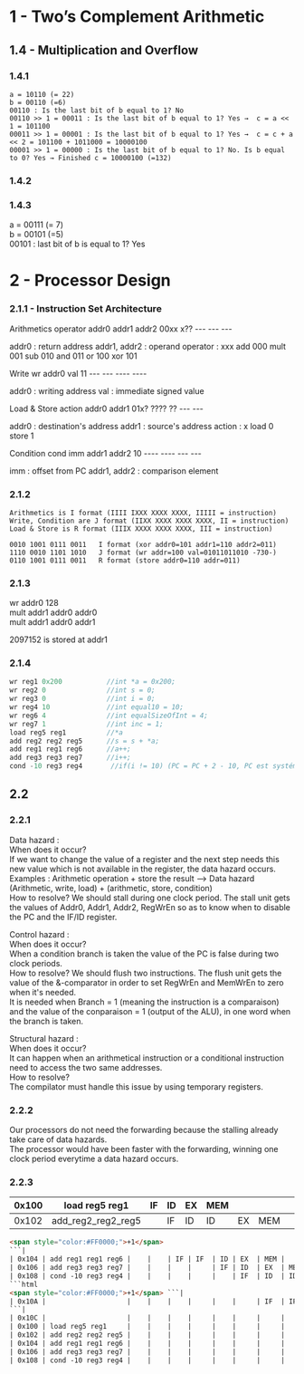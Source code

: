 ﻿

# 1 - Two’s Complement Arithmetic

## 1.4 - Multiplication and Overflow

### 1.4.1
```
a = 10110 (= 22)
b = 00110 (=6)
00110 : Is the last bit of b equal to 1? No
00110 >> 1 = 00011 : Is the last bit of b equal to 1? Yes →  c = a << 1 = 101100
00011 >> 1 = 00001 : Is the last bit of b equal to 1? Yes →  c = c + a << 2 = 101100 + 1011000 = 10000100
00001 >> 1 = 00000 : Is the last bit of b equal to 1? No. Is b equal to 0? Yes → Finished c = 10000100 (=132)
```
### 1.4.2


### 1.4.3
a = 00111 (= 7)  
b = 00101 (=5)  
00101 : last bit of b is equal to 1? Yes  


# 2 - Processor Design
### 2.1.1 - Instruction Set Architecture

Arithmetics
  operator  addr0  addr1  addr2
	00xx x??  ---    ---    ---

  addr0 : return address
  addr1,  addr2 : operand
  operator :  xxx
    add       000
    mult      001
    sub       010
    and       011
    or        100
    xor       101

Write
  wr addr0 val
  11 ---  --- ---- ----

  addr0 : writing address
  val : immediate signed value

Load & Store
  action        addr0 addr1
  01x? ???? ??  ---   ---

  addr0 : destination's address
  addr1 : source's address
  action :  x
    load    0
    store   1

Condition
  cond imm        addr1 addr2
  10   ---- ----  ---   ---

  imm : offset from PC
  addr1, addr2 : comparison element

### 2.1.2
```
Arithmetics is I format (IIII IXXX XXXX XXXX, IIIII = instruction)
Write, Condition are J format (IIXX XXXX XXXX XXXX, II = instruction)
Load & Store is R format (IIIX XXXX XXXX XXXX, III = instruction)
```
```
0010 1001 0111 0011   I format (xor addr0=101 addr1=110 addr2=011)
1110 0010 1101 1010   J format (wr addr=100 val=01011011010 -730-)
0110 1001 0111 0011   R format (store addr0=110 addr=011)
```

### 2.1.3

wr addr0 128  
mult addr1 addr0 addr0  
mult addr1 addr0 addr1  

2097152 is stored at addr1  

### 2.1.4

```c
wr reg1 0x200           //int *a = 0x200;
wr reg2 0               //int s = 0;
wr reg3 0               //int i = 0;
wr reg4 10              //int equal10 = 10;
wr reg6 4               //int equalSizeOfInt = 4;
wr reg7 1               //int inc = 1;
load reg5 reg1          //*a
add reg2 reg2 reg5      //s = s + *a;
add reg1 reg1 reg6      //a++;
add reg3 reg3 reg7      //i++;
cond -10 reg3 reg4       //if(i != 10) (PC = PC + 2 - 10, PC est systématiquement incrémenté de 2 et nous aimerions revenir de 4 instructions en arrière (8 octets))
```

## 2.2  
### 2.2.1  
Data hazard :  
When does it occur?  
If we want to change the value of a register and the next step needs this new value which is not available in the register, the data hazard occurs.  
Examples : Arithmetic operation + store the result --> Data hazard  
	(Arithmetic, write, load) + (arithmetic, store, condition)  
How to resolve? We should stall during one clock period. The stall unit gets the values of Addr0, Addr1, Addr2, RegWrEn so as to know when to disable the PC and the IF/ID register.  

Control hazard :  
When does it occur?  
When a condition branch is taken the value of the PC is false during two clock periods.  
How to resolve? We should flush two instructions. The flush unit gets the value of the &-comparator in order to set RegWrEn and MemWrEn to zero when it's needed.  
It is needed when Branch = 1 (meaning the instruction is a comparaison) and the value of the conparaison = 1 (output of the ALU), in one word when the branch is taken.

Structural hazard :  
When does it occur?  
It can happen when an arithmetical instruction or a conditional instruction need to access the two same addresses.  
How to resolve?  
The compilator must handle this issue by using temporary registers.

### 2.2.2  
Our processors do not need the forwarding because the stalling already take care of data hazards.  
The processor would have been faster with the forwarding, winning one clock period everytime a data hazard occurs.

### 2.2.3  

| 0x100 | load reg5 reg1     | IF | ID | EX | MEM |    |     |     |     |    |     |    |    |     |    |     |     |     |    |     |   |
|-------|--------------------|----|----|----|-----|----|-----|-----|-----|----|-----|----|----|-----|----|-----|-----|-----|----|-----|---|
| 0x102 | add_reg2_reg2_reg5 |    | IF | ID | ID  | EX | MEM |     |     |    |     |    |    |     |    |     |     |     |    |     |
```html
<span style="color:#FF0000;">+1</span>
```|
| 0x104 | add reg1 reg1 reg6 |    |    | IF | IF  | ID | EX  | MEM |     |    |     |    |    |     |    |     |     |     |    |     |   |
| 0x106 | add reg3 reg3 reg7 |    |    |    |     | IF | ID  | EX  | MEM |    |     |    |    |     |    |     |     |     |    |     |   |
| 0x108 | cond -10 reg3 reg4 |    |    |    |     |    | IF  | ID  | ID  | EX | MEM |    |    |     |    |     |     |     |    |     |
```html
<span style="color:#FF0000;">+1</span> ```|
| 0x10A |                    |    |    |    |     |    |     | IF  | IF  | ID | xx  | xx |    |     |    |     |     |     |    |     | ```html <span style="color:#0000FF;">+1</span>
```|
| 0x10C |                    |    |    |    |     |    |     |     |     | IF | xx  | xx | xx |     |    |     |     |     |    |     | ```html <span style="color:#0000FF;">+1</span> ```|
| 0x100 | load reg5 reg1     |    |    |    |     |    |     |     |     |    | IF  | ID | EX | MEM |    |     |     |     |    |     |   |
| 0x102 | add reg2 reg2 reg5 |    |    |    |     |    |     |     |     |    |     | IF | ID | ID  | EX | MEM |     |     |    |     | ```html <span style="color:#FF0000;">+1</span> ```|
| 0x104 | add reg1 reg1 reg6 |    |    |    |     |    |     |     |     |    |     |    | IF | IF  | ID | EX  | MEM |     |    |     |   |
| 0x106 | add reg3 reg3 reg7 |    |    |    |     |    |     |     |     |    |     |    |    |     | IF | ID  | EX  | MEM |    |     |   |
| 0x108 | cond -10 reg3 reg4 |    |    |    |     |    |     |     |     |    |     |    |    |     |    | IF  | ID  | ID  | EX | MEM | ```html <span style="color:#FF0000;">+1</span> ```|
